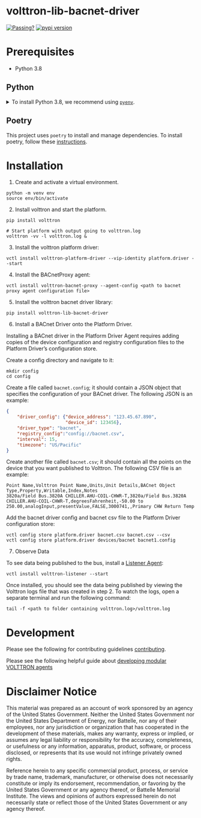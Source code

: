 # volttron-lib-bacnet-driver

[![Passing?](https://github.com/VOLTTRON/volttron-lib-bacnet-driver/actions/workflows/run-tests.yml/badge.svg)](https://github.com/VOLTTRON/volttron-lib-bacnet-driver/actions/workflows/run-tests.yml)
[![pypi version](https://img.shields.io/pypi/v/volttron-lib-bacnet-driver.svg)](https://pypi.org/project/volttron-lib-bacnet-driver/)

# Prerequisites

* Python 3.8

## Python

<details>
<summary>To install Python 3.8, we recommend using <a href="https://github.com/pyenv/pyenv"><code>pyenv</code></a>.</summary>

```bash
# install pyenv
git clone https://github.com/pyenv/pyenv ~/.pyenv

# setup pyenv (you should also put these three lines in .bashrc or similar)
export PATH="${HOME}/.pyenv/bin:${PATH}"
export PYENV_ROOT="${HOME}/.pyenv"
eval "$(pyenv init -)"

# install Python 3.8
pyenv install 3.8.10

# make it available globally
pyenv global system 3.8.10
```
</details>


## Poetry

This project uses `poetry` to install and manage dependencies. To install poetry,
follow these [instructions](https://python-poetry.org/docs/master/#installation).

# Installation

1. Create and activate a virtual environment.

```shell
python -m venv env
source env/bin/activate
```

2. Install volttron and start the platform.

```shell
pip install volttron

# Start platform with output going to volttron.log
volttron -vv -l volttron.log &
```

3. Install the volttron platform driver:

```shell
vctl install volttron-platform-driver --vip-identity platform.driver --start
```

4. Install the BACnetProxy agent:

```shell
vctl install volttron-bacnet-proxy --agent-config <path to bacnet proxy agent configuration file>
```

5.  Install the volttron bacnet driver library:

```shell
pip install volttron-lib-bacnet-driver
```

6.  Install a BACnet Driver onto the Platform Driver.

Installing a BACnet driver in the Platform Driver Agent requires adding copies of the device configuration and registry configuration files to the Platform Driver’s configuration store.

Create a config directory and navigate to it:

```shell
mkdir config
cd config
```
Create a file called `bacnet.config`; it should contain a JSON object that specifies the configuration of your BACnet driver. The following JSON is an example:

```json
{
    "driver_config": {"device_address": "123.45.67.890",
                      "device_id": 123456},
    "driver_type": "bacnet",
    "registry_config":"config://bacnet.csv",
    "interval": 15,
    "timezone": "US/Pacific"
}
```

Create another file called `bacnet.csv`; it should contain all the points on the device that you want published to Volttron. The following CSV file is an example:

```csv
Point Name,Volttron Point Name,Units,Unit Details,BACnet Object Type,Property,Writable,Index,Notes
3820a/Field Bus.3820A CHILLER.AHU-COIL-CHWR-T,3820a/Field Bus.3820A CHILLER.AHU-COIL-CHWR-T,degreesFahrenheit,-50.00 to 250.00,analogInput,presentValue,FALSE,3000741,,Primary CHW Return Temp
```

Add the bacnet driver config and bacnet csv file to the Platform Driver configuration store:

```
vctl config store platform.driver bacnet.csv bacnet.csv --csv
vctl config store platform.driver devices/bacnet bacnet1.config
```

7. Observe Data

To see data being published to the bus, install a [Listener Agent](https://pypi.org/project/volttron-listener/):

```
vctl install volttron-listener --start
```

Once installed, you should see the data being published by viewing the Volttron logs file that was created in step 2.
To watch the logs, open a separate terminal and run the following command:

```
tail -f <path to folder containing volttron.log>/volttron.log
```

# Development

Please see the following for contributing guidelines [contributing](https://github.com/eclipse-volttron/volttron-core/blob/develop/CONTRIBUTING.md).

Please see the following helpful guide about [developing modular VOLTTRON agents](https://github.com/eclipse-volttron/volttron-core/blob/develop/DEVELOPING_ON_MODULAR.md)

# Disclaimer Notice

This material was prepared as an account of work sponsored by an agency of the
United States Government.  Neither the United States Government nor the United
States Department of Energy, nor Battelle, nor any of their employees, nor any
jurisdiction or organization that has cooperated in the development of these
materials, makes any warranty, express or implied, or assumes any legal
liability or responsibility for the accuracy, completeness, or usefulness or any
information, apparatus, product, software, or process disclosed, or represents
that its use would not infringe privately owned rights.

Reference herein to any specific commercial product, process, or service by
trade name, trademark, manufacturer, or otherwise does not necessarily
constitute or imply its endorsement, recommendation, or favoring by the United
States Government or any agency thereof, or Battelle Memorial Institute. The
views and opinions of authors expressed herein do not necessarily state or
reflect those of the United States Government or any agency thereof.
